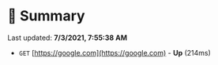 # 📖 Summary
Last updated: **7/3/2021, 7:55:38 AM**

- `GET` [https://google.com](https://google.com) - **Up** (214ms)
